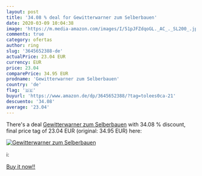 ```yaml
---
layout: post
title: '34.08 % deal for Gewitterwarner zum Selberbauen'
date: 2020-03-09 10:04:38
image: 'https://m.media-amazon.com/images/I/51pJFZdqoGL._AC_._SL200_.jpg'
comments: true
category: ofertas
author: ring
slug: '3645652388-de'
actualPrice: 23.04 EUR
currency: EUR
price: 23.04
comparePrice: 34.95 EUR
prodname: 'Gewitterwarner zum Selberbauen'
country: 'de'
flag: '🇩🇪'
buyurl: 'https://www.amazon.de/dp/3645652388/?tag=tolees0ca-21'
descuento: '34.08'
average: '23.04'
---
```


There's a deal [Gewitterwarner zum Selberbauen](https://www.amazon.de/dp/3645652388/?tag=tolees0ca-21)  with  34.08 % discount, final price tag of  23.04 EUR (original: 34.95 EUR) here:

[![Gewitterwarner zum Selberbauen](https://m.media-amazon.com/images/I/51pJFZdqoGL._AC_._SL200_.jpg)](https://www.amazon.de/dp/3645652388/?tag=tolees0ca-21)

ℹ️:


[Buy it now!!](https://www.amazon.de/dp/3645652388/?tag=tolees0ca-21)
